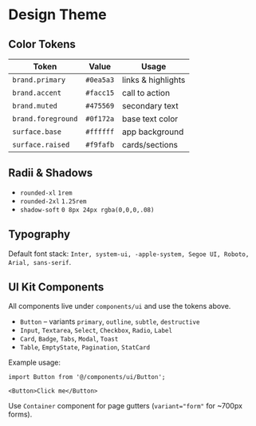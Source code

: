 # Design Theme

## Color Tokens
| Token | Value | Usage |
| --- | --- | --- |
| `brand.primary` | `#0ea5a3` | links & highlights |
| `brand.accent` | `#facc15` | call to action |
| `brand.muted` | `#475569` | secondary text |
| `brand.foreground` | `#0f172a` | base text color |
| `surface.base` | `#ffffff` | app background |
| `surface.raised` | `#f9fafb` | cards/sections |

## Radii & Shadows
- `rounded-xl` `1rem`
- `rounded-2xl` `1.25rem`
- `shadow-soft` `0 8px 24px rgba(0,0,0,.08)`

## Typography
Default font stack: `Inter, system-ui, -apple-system, Segoe UI, Roboto, Arial, sans-serif`.

## UI Kit Components
All components live under `components/ui` and use the tokens above.

- `Button` – variants `primary`, `outline`, `subtle`, `destructive`
- `Input`, `Textarea`, `Select`, `Checkbox`, `Radio`, `Label`
- `Card`, `Badge`, `Tabs`, `Modal`, `Toast`
- `Table`, `EmptyState`, `Pagination`, `StatCard`

Example usage:
```tsx
import Button from '@/components/ui/Button';

<Button>Click me</Button>
```
Use `Container` component for page gutters (`variant="form"` for ~700px forms).
